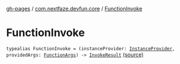 [gh-pages](../index.md) / [com.nextfaze.devfun.core](index.md) / [FunctionInvoke](.)

# FunctionInvoke

`typealias FunctionInvoke = (instanceProvider: `[`InstanceProvider`](../com.nextfaze.devfun.inject/-instance-provider/index.md)`, providedArgs: `[`FunctionArgs`](-function-args.md)`) -> `[`InvokeResult`](-invoke-result/index.md) [(source)](https://github.com/NextFaze/dev-fun/tree/master/devfun-annotations/src/main/java/com/nextfaze/devfun/core/Definitions.kt#L11)